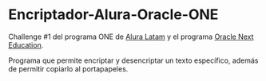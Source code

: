 # Encriptador-Alura-Oracle-ONE


Challenge #1 del programa ONE de [Alura Latam](https://www.aluracursos.com/) y el programa [Oracle Next Education](https://www.oracle.com/mx/education/oracle-next-education/).

Programa que permite encriptar y desencriptar un texto específico, además de permitir copiarlo al portapapeles.
